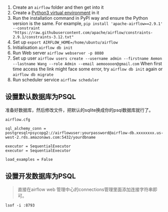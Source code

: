 1. Create an `airflow` folder and then get into it
2. Create a [Python3 virtual environment](Create%20an%20Python3%20virtual%20environment) in it
3. Run the installation command in PyPI way and ensure the Python version is the same. For example, `pip install 'apache-airflow==2.9.1' --constraint "https://raw.githubusercontent.com/apache/airflow/constraints-2.9.1/constraints-3.12.txt"`
4. Set up `export AIRFLOW_HOME=/home/ubuntu/airflow`
5. Initialisation `airflow db init`
6. Run Web server `airflow webserver -p 8080`
7. Set up user `airflow users create --username admin --firstname Aemon --lastname Wang --role Admin --email aemooooon@gmail.com` When first time access the link might face some error, try `airflow db init` again or `airflow db migrate`
8. Run scheduler service `airflow scheduler`
## 设置默认数据库为PSQL

 准备好数据库，然后修改文件，把默认的sqlite换成你的psql数据库就行了。
```
airflow.cfg

sql_alchemy_conn = postgresql+psycopg2://airflowuser:yourpassword@airflow-db.xxxxxxxx.us-west-2.rds.amazonaws.com:5432/yourdbname

executor = SequentialExecutor 
executor = SequentialExecutor

load_examples = False
```
## 设置开发数据库为PSQL

>直接在airflow web 管理中心的connections管理里面添加连接字符串即可。

`lsof -i :8793`
